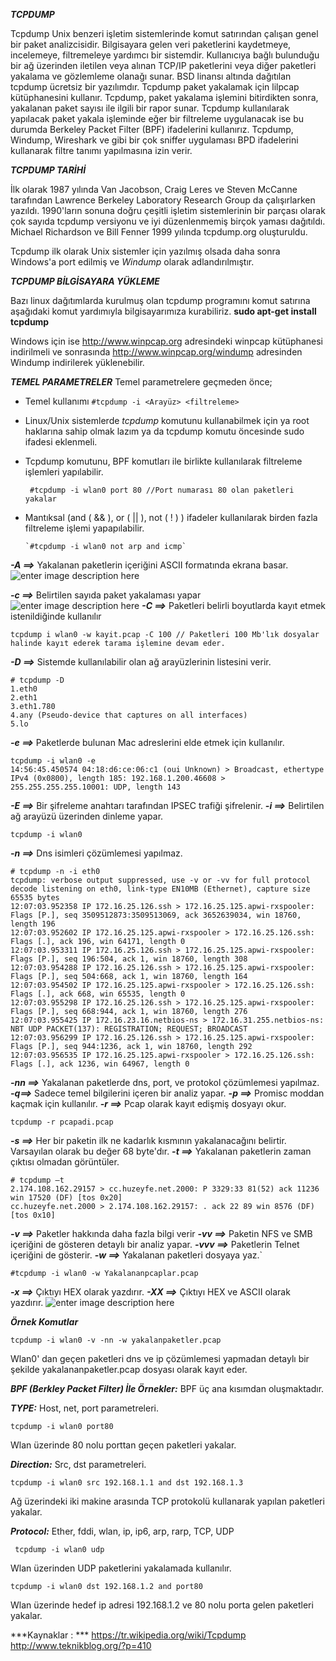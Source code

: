 ***TCPDUMP*** 

Tcpdump Unix benzeri işletim sistemlerinde komut satırından çalışan genel bir paket analizcisidir. Bilgisayara gelen veri paketlerini kaydetmeye, incelemeye, filtremeleye yardımcı bir sistemdir. Kullanıcıya bağlı bulunduğu bir ağ üzerinden iletilen veya alınan TCP/IP paketlerini veya diğer paketleri yakalama ve gözlemleme olanağı sunar. BSD linansı altında dağıtılan tcpdump ücretsiz bir yazılımdır. 
Tcpdump paket yakalamak için lilpcap kütüphanesini kullanır.
Tcpdump, paket yakalama işlemini bitirdikten sonra, yakalanan paket sayısı ile ilgili bir rapor sunar. 
Tcpdump kullanılarak yapılacak paket yakala işleminde eğer bir filtreleme uygulanacak ise bu durumda Berkeley Packet Filter (BPF) ifadelerini kullanırız. Tcpdump, Windump, Wireshark ve gibi bir çok sniffer uygulaması BPD ifadelerini kullanarak filtre tanımı yapılmasına izin verir.

***TCPDUMP TARİHİ***

İlk olarak 1987 yılında Van Jacobson, Craig Leres ve Steven McCanne tarafından Lawrence Berkeley Laboratory Research Group da çalışırlarken yazıldı. 1990'ların sonuna doğru çeşitli işletim sistemlerinin bir parçası olarak çok sayıda tcpdump versiyonu ve iyi düzenlenmemiş birçok yaması dağıtıldı. Michael Richardson ve Bill Fenner 1999 yılında tcpdump.org oluşturuldu. 

Tcpdump ilk olarak Unix sistemler için yazılmış olsada daha sonra Windows'a port edilmiş ve *Windump* olarak adlandırılmıştır.



***TCPDUMP BİLGİSAYARA YÜKLEME***

Bazı linux dağıtımlarda kurulmuş olan tcpdump programını komut satırına aşağıdaki komut yardımıyla bilgisayarımıza kurabiliriz.
**sudo apt-get install tcpdump**

 Windows için ise http://www.winpcap.org adresindeki winpcap kütüphanesi indirilmeli ve sonrasında http://www.winpcap.org/windump adresinden Windump indirilerek yüklenebilir.
 
***TEMEL PARAMETRELER***
Temel parametrelere geçmeden önce;

 - Temel kullanımı
	 `#tcpdump -i <Arayüz> <filtreleme>`
 - Linux/Unix sistemlerde *tcpdump* komutunu kullanabilmek için ya root haklarına sahip olmak lazım ya da tcpdump komutu öncesinde sudo ifadesi eklenmeli.
 - Tcpdump komutunu, BPF komutları ile birlikte kullanılarak filtreleme işlemleri yapılabilir.

	    #tcpdump -i wlan0 port 80 //Port numarası 80 olan paketleri yakalar

 - Mantıksal (and ( && ), or ( || ), not ( ! ) ) ifadeler kullanılarak birden fazla filtreleme işlemi yapapılabilir.
 
	   `#tcpdump -i wlan0 not arp and icmp`

***-A ==>*** Yakalanan paketlerin içeriğini ASCII formatında ekrana basar.
![enter image description here](http://www.teknikblog.org/wp-content/uploads/2015/08/3.png)

***-c ==>*** Belirtilen sayıda paket yakalaması yapar
![enter image description here](http://www.teknikblog.org/wp-content/uploads/2015/08/2.png)
***-C ==>*** Paketleri belirli boyutlarda kayıt etmek istenildiğinde kullanılır

    tcpdump i wlan0 -w kayit.pcap -C 100 // Paketleri 100 Mb'lık dosyalar halinde kayıt ederek tarama işlemine devam eder.
    
***-D ==>*** Sistemde kullanılabilir olan ağ arayüzlerinin listesini verir.

    # tcpdump -D
	1.eth0
	2.eth1
	3.eth1.780
	4.any (Pseudo-device that captures on all interfaces)
	5.lo

***-e ==>*** Paketlerde bulunan Mac adreslerini elde etmek için kullanılır.

    tcpdump -i wlan0 -e
	14:56:45.450574 04:18:d6:ce:06:c1 (oui Unknown) > Broadcast, ethertype IPv4 (0x0800), length 185: 192.168.1.200.46608 > 255.255.255.255.10001: UDP, length 143

***-E ==>*** Bir şifreleme anahtarı tarafından IPSEC trafiği şifrelenir.
***-i ==>*** Belirtilen ağ arayüzü üzerinden dinleme yapar.

    tcpdump -i wlan0

***-n ==>*** Dns isimleri çözümlemesi yapılmaz.

    # tcpdump -n -i eth0
	tcpdump: verbose output suppressed, use -v or -vv for full protocol decode listening on eth0, link-type EN10MB (Ethernet), capture size 65535 bytes
	12:07:03.952358 IP 172.16.25.126.ssh > 172.16.25.125.apwi-rxspooler: Flags [P.], seq 3509512873:3509513069, ack 3652639034, win 18760, length 196
	12:07:03.952602 IP 172.16.25.125.apwi-rxspooler > 172.16.25.126.ssh: Flags [.], ack 196, win 64171, length 0
	12:07:03.953311 IP 172.16.25.126.ssh > 172.16.25.125.apwi-rxspooler: Flags [P.], seq 196:504, ack 1, win 18760, length 308
	12:07:03.954288 IP 172.16.25.126.ssh > 172.16.25.125.apwi-rxspooler: Flags [P.], seq 504:668, ack 1, win 18760, length 164
	12:07:03.954502 IP 172.16.25.125.apwi-rxspooler > 172.16.25.126.ssh: Flags [.], ack 668, win 65535, length 0
	12:07:03.955298 IP 172.16.25.126.ssh > 172.16.25.125.apwi-rxspooler: Flags [P.], seq 668:944, ack 1, win 18760, length 276
	12:07:03.955425 IP 172.16.23.16.netbios-ns > 172.16.31.255.netbios-ns: NBT UDP PACKET(137): REGISTRATION; REQUEST; BROADCAST
	12:07:03.956299 IP 172.16.25.126.ssh > 172.16.25.125.apwi-rxspooler: Flags [P.], seq 944:1236, ack 1, win 18760, length 292
	12:07:03.956535 IP 172.16.25.125.apwi-rxspooler > 172.16.25.126.ssh: Flags [.], ack 1236, win 64967, length 0

***-nn ==>*** Yakalanan paketlerde dns, port, ve protokol çözümlemesi yapılmaz.
***-q==>*** Sadece temel bilgilerini içeren bir analiz yapar.
***-p ==>*** Promisc moddan kaçmak için kullanılır.
***-r ==>*** Pcap olarak kayıt edişmiş dosyayı okur.

    tcpdump -r pcapadi.pcap

***-s ==>*** Her bir paketin ilk ne kadarlık kısmının yakalanacağını belirtir. Varsayılan olarak bu değer 68 byte'dır.
***-t ==>*** Yakalanan paketlerin zaman çıktısı olmadan görüntüler.

    # tcpdump –t 
	2.174.108.162.29157 > cc.huzeyfe.net.2000: P 3329:33 81(52) ack 11236 win 17520 (DF) [tos 0x20] 
	cc.huzeyfe.net.2000 > 2.174.108.162.29157: . ack 22 89 win 8576 (DF) [tos 0x10] 

***-v ==>*** Paketler hakkında daha fazla bilgi verir
***-vv ==>*** Paketin NFS ve SMB içeriğini de gösteren detaylı bir analiz yapar.
***-vvv ==>*** Paketlerin Telnet içeriğini de gösterir.
***-w ==>*** Yakalanan paketleri dosyaya yaz.`

    #tcpdump -i wlan0 -w Yakalananpcaplar.pcap

***-x ==>*** Çıktıyı HEX olarak yazdırır.
***-XX ==>*** Çıktıyı HEX ve ASCII olarak yazdırır.
![enter image description here](http://www.teknikblog.org/wp-content/uploads/2015/08/Terminal-root@daca-home-caner_002.png)

***Örnek Komutlar*** 

    tcpdump -i wlan0 -v -nn -w yakalanpaketler.pcap
Wlan0' dan geçen paketleri dns ve ip çözümlemesi yapmadan detaylı bir şekilde yakalananpaketler.pcap dosyası olarak kayıt eder.

***BPF (Berkley Packet Filter) İle Örnekler:*** 
BPF üç ana kısımdan oluşmaktadır.

***TYPE:*** Host, net, port   parametreleri. 
	

    tcpdump -i wlan0 port80

  Wlan üzerinde 80 nolu porttan geçen paketleri yakalar.

***Direction:*** Src, dst   parametreleri. 

    tcpdump -i wlan0 src 192.168.1.1 and dst 192.168.1.3

Ağ üzerindeki iki makine arasında TCP protokolü kullanarak yapılan paketleri yakalar.

***Protocol:*** Ether, fddi, wlan, ip, ip6, arp, rarp, TCP, UDP
	

     tcpdump -i wlan0 udp

Wlan üzerinden UDP paketlerini yakalamada kullanılır.

    tcpdump -i wlan0 dst 192.168.1.2 and port80

Wlan üzerinde hedef ip adresi 192.168.1.2 ve 80 nolu porta gelen paketleri yakalar.












***Kaynaklar : ***
 https://tr.wikipedia.org/wiki/Tcpdump
http://www.teknikblog.org/?p=410

